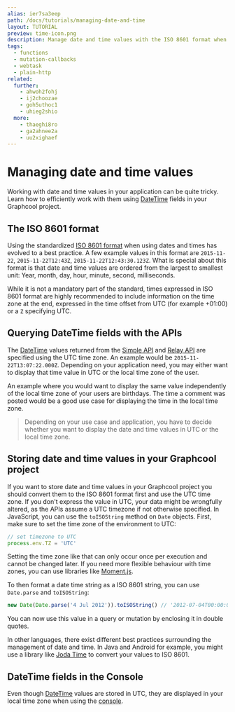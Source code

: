 ```yaml
---
alias: ier7sa3eep
path: /docs/tutorials/managing-date-and-time
layout: TUTORIAL
preview: time-icon.png
description: Manage date and time values with the ISO 8601 format when working with your GraphQL server.
tags:
  - functions
  - mutation-callbacks
  - webtask
  - plain-http
related:
  further:
    - ahwoh2fohj
    - ij2choozae
    - goh5uthoc1
    - uhieg2shio
  more:
    - thaeghi8ro
    - ga2ahnee2a
    - uu2xighaef
---
```


# Managing date and time values

Working with date and time values in your application can be quite tricky. Learn how to efficiently work with them using [DateTime](!alias-teizeit5se#DateTime) fields in your Graphcool project.

## The ISO 8601 format

Using the standardized [ISO 8601 format](https://en.wikipedia.org/wiki/ISO_8601) when using dates and times has evolved to a best practice.
A few example values in this format are `2015-11-22`, `2015-11-22T12:43Z`, `2015-11-22T12:43:30.123Z`. What is special about this format is that date and time values are ordered from the largest to smallest unit: Year, month, day, hour, minute, second, milliseconds.

While it is not a mandatory part of the standard, times expressed in ISO 8601 format are highly recommended to include information on the time zone at the end, expressed in the time offset from UTC (for example +01:00) or a `Z` specifying UTC.

## Querying DateTime fields with the APIs

The [DateTime](!alias-teizeit5se#DateTime) values returned from the [Simple API](!alias-heshoov3ai) and [Relay API](!alias-aizoong9ah) are specified using the UTC time zone. An example would be `2015-11-22T13:07:22.000Z`. Depending on your application need, you may either want to display that time value in UTC or the local time zone of the user.

An example where you would want to display the same value independently of the local time zone of your users are birthdays. The time a comment was posted would be a good use case for displaying the time in the local time zone.

> Depending on your use case and application, you have to decide whether you want to display the date and time values in UTC or the local time zone.

## Storing date and time values in your Graphcool project

If you want to store date and time values in your Graphcool project you should convert them to the ISO 8601 format first and use the UTC time zone. If you don't express the value in UTC, your data might be wrongfully altered, as the APIs assume a UTC timezone if not otherwise specified.
In JavaScript, you can use the `toISOString` method on `Date` objects. First, make sure to set the time zone of the environment to UTC:

```js
// set timezone to UTC
process.env.TZ = 'UTC'
```

Setting the time zone like that can only occur once per execution and cannot be changed later. If you need more flexible behaviour with time zones, you can use libraries like [Moment.js](http://momentjs.com/).

To then format a date time string as a ISO 8601 string, you can use `Date.parse` and `toISOString`:

```js
new Date(Date.parse('4 Jul 2012')).toISOString() // '2012-07-04T00:00:00.000Z'
```

You can now use this value in a query or mutation by enclosing it in double quotes.

In other languages, there exist different best practices surrounding the management of date and time. In Java and Android for example, you might use a library like [Joda Time](http://www.joda.org/joda-time/) to convert your values to ISO 8601.

## DateTime fields in the Console

Even though [DateTime](!alias-teizeit5se#DateTime) values are stored in UTC, they are displayed in your local time zone when using the [console](http://console.graph.cool).
